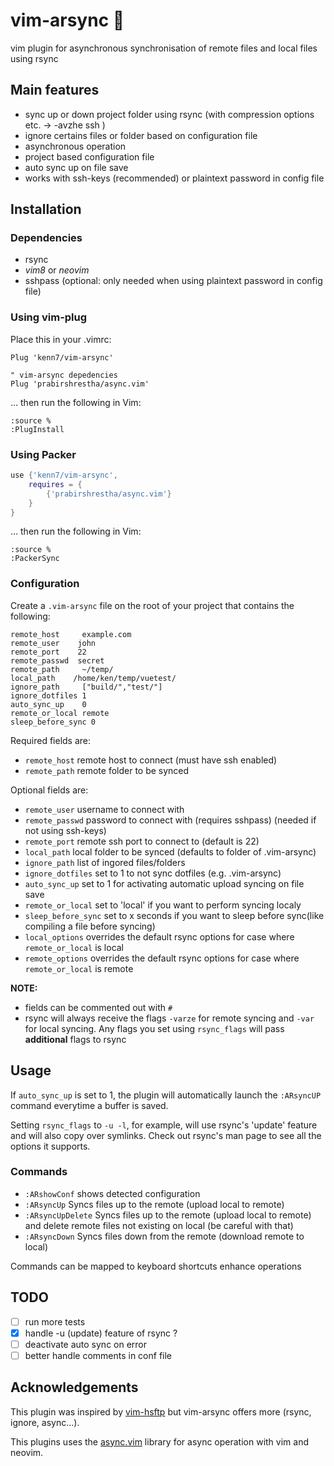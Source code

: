 # vim-arsync :octopus:
vim plugin for asynchronous synchronisation of remote files and local files using rsync

## Main features
- sync up or down project folder using rsync (with compression options etc. -> -avzhe ssh )
- ignore certains files or folder based on configuration file
- asynchronous operation
- project based configuration file
- auto sync up on file save
- works with ssh-keys (recommended) or plaintext password in config file

## Installation
### Dependencies
- rsync
- *vim8* or *neovim*
- sshpass (optional: only needed when using plaintext password in config file)


### Using vim-plug
Place this in your .vimrc:

```vim
Plug 'kenn7/vim-arsync'

" vim-arsync depedencies
Plug 'prabirshrestha/async.vim'
```
... then run the following in Vim:

```vim
:source %
:PlugInstall
```

### Using Packer

```lua
use {'kenn7/vim-arsync',
    requires = {
        {'prabirshrestha/async.vim'}
    }
}
```

... then run the following in Vim:

```vim
:source %
:PackerSync
``` 
    
### Configuration
Create a ```.vim-arsync``` file on the root of your project that contains the following:

```
remote_host     example.com
remote_user    john
remote_port    22
remote_passwd  secret 
remote_path     ~/temp/
local_path    /home/ken/temp/vuetest/
ignore_path     ["build/","test/"]
ignore_dotfiles 1
auto_sync_up    0
remote_or_local remote
sleep_before_sync 0
```

Required fields are:
- ```remote_host```     remote host to connect (must have ssh enabled)
- ```remote_path```     remote folder to be synced

Optional fields are:
- ```remote_user```    username to connect with
- ```remote_passwd```  password to connect with (requires sshpass) (needed if not using ssh-keys) 
- ```remote_port```    remote ssh port to connect to (default is 22)
- ```local_path```     local folder to be synced (defaults to folder of .vim-arsync)
- ```ignore_path```    list of ingored files/folders
- ```ignore_dotfiles``` set to 1 to not sync dotfiles (e.g. .vim-arsync)
- ```auto_sync_up```   set to 1 for activating automatic upload syncing on file save
- ```remote_or_local``` set to 'local' if you want to perform syncing localy
- ```sleep_before_sync```   set to x seconds if you want to sleep before sync(like compiling a file before syncing)
- `local_options` overrides the default rsync options for case where `remote_or_local` is local
- `remote_options` overrides the default rsync options for case where `remote_or_local` is remote

**NOTE:**
- fields can be commented out with ```#```
- rsync will always receive the flags `-varze` for remote syncing and `-var` for local syncing. Any flags you set using `rsync_flags` will pass **additional** flags to rsync
    
## Usage
If ```auto_sync_up``` is set to 1, the plugin will automatically launch the ```:ARsyncUP``` command
everytime a buffer is saved.

Setting ```rsync_flags``` to `-u -l`, for example, will use rsync's 'update' feature and will also copy over symlinks. Check out rsync's man page to see all the options it supports.

### Commands

- ```:ARshowConf``` shows detected configuration
- ```:ARsyncUp``` Syncs files up to the remote (upload local to remote)
- ```:ARsyncUpDelete``` Syncs files up to the remote (upload local to remote)
  and delete remote files not existing on local (be careful with that)
- ```:ARsyncDown``` Syncs files down from the remote (download remote to local)

Commands can be mapped to keyboard shortcuts enhance operations

## TODO

- [ ] run more tests
- [x] handle -u (update) feature of rsync ?
- [ ] deactivate auto sync on error
- [ ] better handle comments in conf file

## Acknowledgements

This plugin was inspired by [vim-hsftp](https://github.com/hesselbom/vim-hsftp) but vim-arsync offers more (rsync, ignore, async...).

This plugins uses the [async.vim](https://github.com/prabirshrestha/async.vim) library for async operation with vim and neovim.
